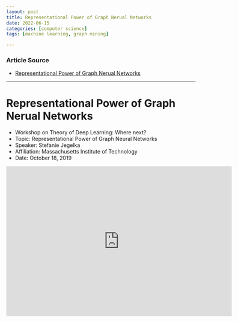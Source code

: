 ```yaml
---
layout: post
title: Representational Power of Graph Nerual Networks
date: 2022-06-15
categories: [computer science]
tags: [machine learning, graph mining]

---
```


### Article Source

* [Representational Power of Graph Nerual Networks](https://www.youtube.com/watch?v=USfNJNePDKQ)


---

# Representational Power of Graph Nerual Networks


* Workshop on Theory of Deep Learning: Where next? 
* Topic: Representational Power of Graph Neural Networks
* Speaker: Stefanie Jegelka
* Affiliation: Massachusetts Institute of Technology
* Date: October 18, 2019

<iframe width="600" height="400" src="https://www.youtube.com/embed/USfNJNePDKQ" title="YouTube video player" frameborder="0" allow="accelerometer; autoplay; clipboard-write; encrypted-media; gyroscope; picture-in-picture" allowfullscreen></iframe>



